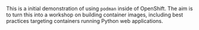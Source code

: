 This is a initial demonstration of using `podman` inside of OpenShift. The aim is to turn this into a workshop on building container images, including best practices targeting containers running Python web applications.
